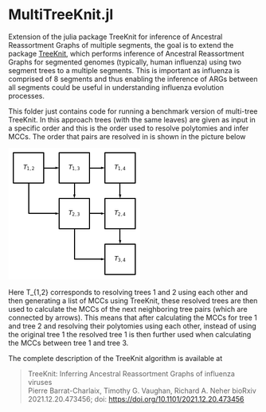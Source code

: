 # MultiTreeKnit.jl
Extension of the julia package TreeKnit for inference of Ancestral Reassortment Graphs of multiple segments, the goal is to extend the package [TreeKnit](https://pierrebarrat.github.io/TreeKnit.jl), which performs inference of Ancestral Reassortment Graphs for segmented genomes (typically, human influenza) using two segment trees to a multiple segments. This is important as influenza is comprised of 8 segments and thus enabling the inference of ARGs between all segments could be useful in understanding influenza evolution processes. 

This folder just contains code for running a benchmark version of multi-tree TreeKnit. 
In this approach trees (with the same leaves) are given as input in a specific order and this is the order used to resolve polytomies and infer MCCs. The order that pairs are resolved in is shown in the picture below 

![plot](./InformationFlow.png)

Here T_{1,2} corresponds to resolving trees 1 and 2 using each other and then generating a list of MCCs using TreeKnit, these resolved trees are then used to calculate the MCCs of the next neighboring tree pairs (which are connected by arrows). This means that after calculating the MCCs for tree 1 and tree 2 and resolving their polytomies using each other, instead of using the original tree 1 the resolved tree 1 is then further used when calculating the MCCs between tree 1 and tree 3. 

The complete description of the TreeKnit algorithm is available at
> TreeKnit: Inferring Ancestral Reassortment Graphs of influenza viruses   
> Pierre Barrat-Charlaix, Timothy G. Vaughan, Richard A. Neher
> bioRxiv 2021.12.20.473456; doi: https://doi.org/10.1101/2021.12.20.473456
